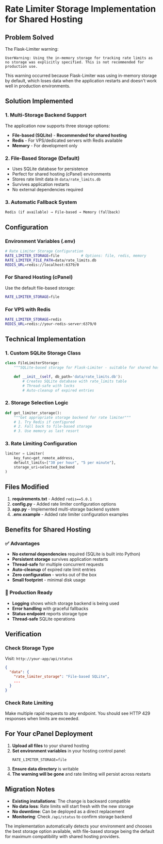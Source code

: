 # Rate Limiter Storage Implementation for Shared Hosting

## Problem Solved
The Flask-Limiter warning:
```
UserWarning: Using the in-memory storage for tracking rate limits as no storage was explicitly specified. This is not recommended for production use.
```

This warning occurred because Flask-Limiter was using in-memory storage by default, which loses data when the application restarts and doesn't work well in production environments.

## Solution Implemented

### 1. **Multi-Storage Backend Support**
The application now supports three storage options:

- **File-based (SQLite)** - **Recommended for shared hosting**
- **Redis** - For VPS/dedicated servers with Redis available  
- **Memory** - For development only

### 2. **File-Based Storage (Default)**
- Uses SQLite database for persistence
- Perfect for shared hosting (cPanel) environments
- Stores rate limit data in `data/rate_limits.db`
- Survives application restarts
- No external dependencies required

### 3. **Automatic Fallback System**
```
Redis (if available) → File-based → Memory (fallback)
```

## Configuration

### Environment Variables (.env)
```bash
# Rate Limiter Storage Configuration
RATE_LIMITER_STORAGE=file          # Options: file, redis, memory
RATE_LIMITER_FILE_PATH=data/rate_limits.db
REDIS_URL=redis://localhost:6379/0
```

### For Shared Hosting (cPanel)
Use the default file-based storage:
```bash
RATE_LIMITER_STORAGE=file
```

### For VPS with Redis
```bash
RATE_LIMITER_STORAGE=redis
REDIS_URL=redis://your-redis-server:6379/0
```

## Technical Implementation

### 1. Custom SQLite Storage Class
```python
class FileLimiterStorage:
    """SQLite-based storage for Flask-Limiter - suitable for shared hosting"""
    
    def __init__(self, db_path='data/rate_limits.db'):
        # Creates SQLite database with rate_limits table
        # Thread-safe with locks
        # Auto-cleanup of expired entries
```

### 2. Storage Selection Logic
```python
def get_limiter_storage():
    """Get appropriate storage backend for rate limiter"""
    # 1. Try Redis if configured
    # 2. Fall back to file-based storage
    # 3. Use memory as last resort
```

### 3. Rate Limiting Configuration
```python
limiter = Limiter(
    key_func=get_remote_address,
    default_limits=["30 per hour", "5 per minute"],
    storage_uri=selected_backend
)
```

## Files Modified

1. **requirements.txt** - Added `redis==5.0.1`
2. **config.py** - Added rate limiter configuration options
3. **app.py** - Implemented multi-storage backend system
4. **.env.example** - Added rate limiter configuration examples

## Benefits for Shared Hosting

### ✅ **Advantages**
- **No external dependencies** required (SQLite is built into Python)
- **Persistent storage** survives application restarts
- **Thread-safe** for multiple concurrent requests
- **Auto-cleanup** of expired rate limit entries
- **Zero configuration** - works out of the box
- **Small footprint** - minimal disk usage

### 🔧 **Production Ready**
- **Logging** shows which storage backend is being used
- **Error handling** with graceful fallbacks
- **Status endpoint** reports storage type
- **Thread-safe** SQLite operations

## Verification

### Check Storage Type
Visit: `http://your-app/api/status`
```json
{
  "data": {
    "rate_limiter_storage": "File-based SQLite",
    ...
  }
}
```

### Check Rate Limiting
Make multiple rapid requests to any endpoint. You should see HTTP 429 responses when limits are exceeded.

## For Your cPanel Deployment

1. **Upload all files** to your shared hosting
2. **Set environment variables** in your hosting control panel:
   ```
   RATE_LIMITER_STORAGE=file
   ```
3. **Ensure data directory** is writable
4. **The warning will be gone** and rate limiting will persist across restarts

## Migration Notes

- **Existing installations**: The change is backward compatible
- **No data loss**: Rate limits will start fresh with the new storage
- **No downtime**: Can be deployed as a direct replacement
- **Monitoring**: Check `/api/status` to confirm storage backend

The implementation automatically detects your environment and chooses the best storage option available, with file-based storage being the default for maximum compatibility with shared hosting providers.